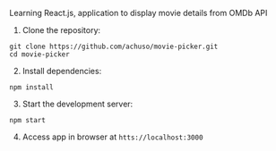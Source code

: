 Learning React.js, application to display movie details from OMDb API

1. Clone the repository:
```
git clone https://github.com/achuso/movie-picker.git
cd movie-picker
```
2. Install dependencies:
```
npm install
```
3. Start the development server:
```
npm start
```
4. Access app in browser at `htts://localhost:3000`
